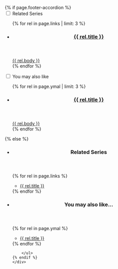 <div class="page-footer">
    <div class="grid-container">
    {% if page.footer-accordion %}
        <div class="accordion">
            <div class="accordion__section">
                <input type="checkbox" name="related_accordion" id="related" class="accordion__input">
                <label for="related" class="accordion__label">Related Series</label>
                    <div class="accordion__content">
                        <ul class="usa-card-group">
                        {% for rel in page.links | limit: 3 %}
                            <li class="tablet:grid-col-4 usa-card page-footer-card">
                                <div class="usa-card__container">
                                    <a href="">
                                        <header class="usa-card__header">
                                            <h3>{{ rel.title }}</h3>
                                        </header>
                                        <div class="usa-card__body">
                                            {{ rel.body }}
                                        </div>
                                    </a>
                                </div>
                            </li>
                        {% endfor %}
                        </ul>
                    </div>
            </div>
        </div>  
        <div class="accordion">
            <div class="accordion__section">
                <input type="checkbox" name="ymal_accordion" id="ymal" class="accordion__input">
                <label for="ymal" class="accordion__label">You may also like</label>
                    <div class="accordion__content">
                        <ul class="usa-card-group">
                        {% for rel in page.ymal | limit: 3 %}
                            <li class="tablet:grid-col-4 usa-card page-footer-card">
                                <div class="usa-card__container">
                                    <a href="">
                                        <header class="usa-card__header">
                                            <h3>{{ rel.title }}</h3>
                                        </header>
                                        <div class="usa-card__body">
                                            {{ rel.body }}
                                        </div>
                                    </a>
                                </div>
                            </li>
                        {% endfor %}
                        </ul>
                    </div>
            </div>
        </div>  
    {% else %}
        <ul class="usa-card-group">
            <li class="tablet:grid-col-6 usa-card">
                <div class="usa-card__container">
                    <header class="usa-card__header">
                        <h3>Related Series</h3>
                    </header>
                    <div class="usa-card__body">
                        {% for rel in page.links %}
                            <ul>
                                <li>
                                    <a href="{{ rel.link }}">{{ rel.title }}</a>
                                </li>
                            </ul>
                        {% endfor %}
                    </div>
                </div>
            </li>
            <li class="tablet:grid-col-6 usa-card">
                <div class="usa-card__container">
                    <header class="usa-card__header">
                        <h3>You may also like...</h3>
                    </header>
                    <div class="usa-card__body">
                        {% for rel in page.ymal %}
                            <ul>
                                <li>
                                    <a href="{{ rel.link }}">{{ rel.title }}</a>
                                </li>
                            </ul>
                        {% endfor %}
                    </div>
                </div>
            </li>

        </ul>
    {% endif %}
    </div>
</div>